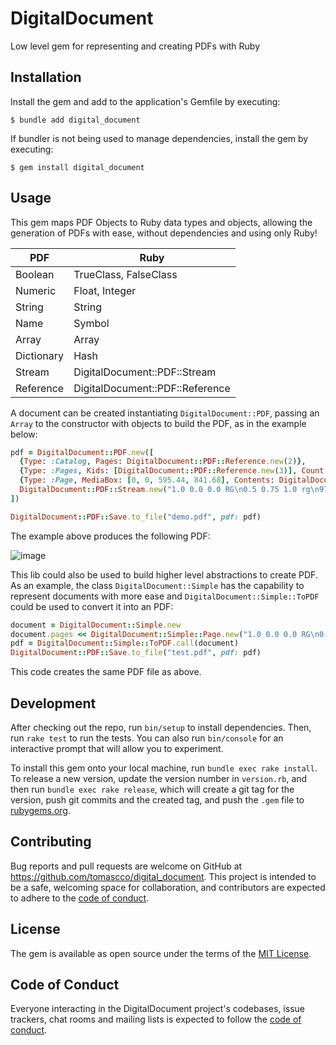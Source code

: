 # DigitalDocument

Low level gem for representing and creating PDFs with Ruby

## Installation

Install the gem and add to the application's Gemfile by executing:

    $ bundle add digital_document

If bundler is not being used to manage dependencies, install the gem by executing:

    $ gem install digital_document

## Usage

This gem maps PDF Objects to Ruby data types and objects, allowing the generation
of PDFs with ease, without dependencies and using only Ruby!

| PDF        | Ruby                            |
|------------|---------------------------------|
| Boolean    | TrueClass, FalseClass           |
| Numeric    | Float, Integer                  |
| String     | String                          |
| Name       | Symbol                          |
| Array      | Array                           |
| Dictionary | Hash                            |
| Stream     | DigitalDocument::PDF::Stream    |
| Reference  | DigitalDocument::PDF::Reference |


A document can be created instantiating `DigitalDocument::PDF`, passing an `Array`
to the constructor with objects to build the PDF, as in the example below:

```ruby
pdf = DigitalDocument::PDF.new([
  {Type: :Catalog, Pages: DigitalDocument::PDF::Reference.new(2)},
  {Type: :Pages, Kids: [DigitalDocument::PDF::Reference.new(3)], Count: 1},
  {Type: :Page, MediaBox: [0, 0, 595.44, 841.68], Contents: DigitalDocument::PDF::Reference.new(4)},
  DigitalDocument::PDF::Stream.new("1.0 0.0 0.0 RG\n0.5 0.75 1.0 rg\n97.72 220.84 400 400 re\nB"),
])

DigitalDocument::PDF::Save.to_file("demo.pdf", pdf: pdf)
```
The example above produces the following PDF:

![image](https://user-images.githubusercontent.com/36938811/227730272-f3fc415b-1b8e-45b1-9227-864236e8d897.png)

This lib could also be used to build higher level abstractions to create PDF. As an example, the class
`DigitalDocument::Simple` has the capability to represent documents with more ease and `DigitalDocument::Simple::ToPDF`
could be used to convert it into an PDF:

```ruby
document = DigitalDocument::Simple.new
document.pages << DigitalDocument::Simple::Page.new("1.0 0.0 0.0 RG\n0.5 0.75 1.0 rg\n97.72 220.84 400 400 re\nB")
pdf = DigitalDocument::Simple::ToPDF.call(document)
DigitalDocument::PDF::Save.to_file("test.pdf", pdf: pdf)
```
This code creates the same PDF file as above.

## Development

After checking out the repo, run `bin/setup` to install dependencies. Then, run `rake test` to run the tests. You can also run `bin/console` for an interactive prompt that will allow you to experiment.

To install this gem onto your local machine, run `bundle exec rake install`. To release a new version, update the version number in `version.rb`, and then run `bundle exec rake release`, which will create a git tag for the version, push git commits and the created tag, and push the `.gem` file to [rubygems.org](https://rubygems.org).

## Contributing

Bug reports and pull requests are welcome on GitHub at https://github.com/tomascco/digital_document. This project is intended to be a safe, welcoming space for collaboration, and contributors are expected to adhere to the [code of conduct](https://github.com/tomascco/digital_document/blob/main/CODE_OF_CONDUCT.md).

## License

The gem is available as open source under the terms of the [MIT License](https://opensource.org/licenses/MIT).

## Code of Conduct

Everyone interacting in the DigitalDocument project's codebases, issue trackers, chat rooms and mailing lists is expected to follow the [code of conduct](https://github.com/tomascco/digital_document/blob/main/CODE_OF_CONDUCT.md).
